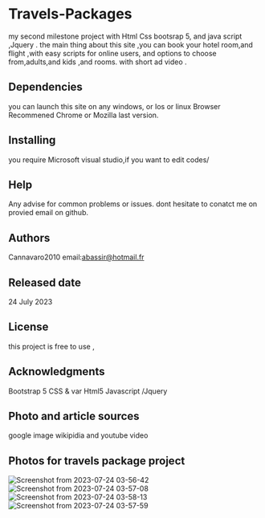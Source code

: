 # Travels-Packages
my second milestone project with Html Css bootsrap 5, and java script ,Jquery .
the main thing about this site ,you can book your hotel room,and flight ,with easy scripts for online users,
and options to choose from,adults,and kids ,and rooms.
with short ad video .
## Dependencies
you can launch this site on any windows, or Ios or linux 
Browser Recommened Chrome or Mozilla last version.

## Installing
 you require Microsoft visual studio,if you want to edit codes/

 ## Help
 Any advise for common problems or issues.
 dont hesitate to conatct me on provied email on github.
 
  ## Authors
Cannavaro2010
email:abassir@hotmail.fr
## Released date
24 July 2023

## License
this project is free to use ,

## Acknowledgments
Bootstrap 5
CSS & var
Html5
Javascript /Jquery

## Photo and article sources 
google image
wikipidia 
and youtube video

## Photos for  travels package project

![Screenshot from 2023-07-24 03-56-42](https://github.com/cannavaro2010/Travels-Packages/assets/127472960/f352874c-1693-4691-a836-46c75b69b901)
![Screenshot from 2023-07-24 03-57-08](https://github.com/cannavaro2010/Travels-Packages/assets/127472960/12991eb6-3707-41e2-85a1-486f4cc4dfca)
![Screenshot from 2023-07-24 03-58-13](https://github.com/cannavaro2010/Travels-Packages/assets/127472960/e9edb7ef-4e0a-4720-8907-c4553fe3bc3f)
![Screenshot from 2023-07-24 03-57-59](https://github.com/cannavaro2010/Travels-Packages/assets/127472960/f7d3f86b-fd1d-442f-9de4-435053499f77)






